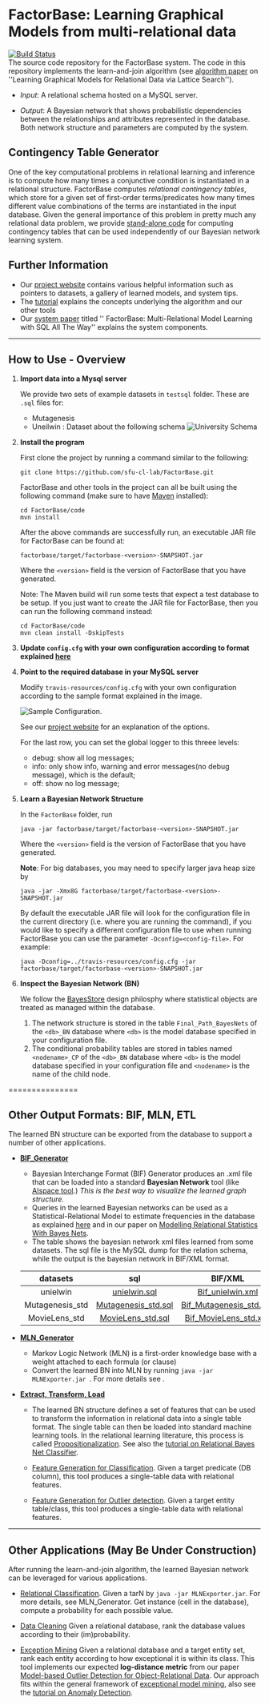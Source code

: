 # FactorBase: Learning Graphical Models from multi-relational data

[![Build Status](https://travis-ci.org/sfu-cl-lab/FactorBase.svg?branch=master)](https://travis-ci.org/sfu-cl-lab/FactorBase)   
The source code repository for the FactorBase system. 
The code in this repository implements the learn-and-join algorithm (see [algorithm paper](http://www.cs.sfu.ca/~oschulte/pubs.html) on  ''Learning Graphical Models for Relational Data via Lattice Search''). 


+ _Input_: A relational schema hosted on a MySQL server. 

+ _Output_: A Bayesian network that shows probabilistic dependencies between the relationships and attributes represented in the database. Both network structure and parameters are computed by the system.

## Contingency Table Generator

One of the key computational problems in relational learning and inference is to compute how many times a conjunctive condition is instantiated in a relational structure. FactorBase computes _relational contingency tables_, which store for a given set of first-order terms/predicates how many times different value combinations of the terms are instantiated in the input database. Given the general importance of this problem in pretty much any relational data problem, we provide [stand-alone code](https://github.com/sfu-cl-lab/FactorBase/blob/master/documentation/ct-table-generator.md) for computing contingency tables that can be  used independently of our Bayesian network learning system.


## Further Information

+ Our [project website](https://sfu-cl-lab.github.io/FactorBase/) contains various helpful information such as pointers to datasets, a gallery of learned models, and system tips. 
+ The [tutorial](https://oschulte.github.io/srl-tutorial-slides/) explains the concepts underlying the algorithm and our other tools 
+ Our [system paper](http://www.cs.sfu.ca/~oschulte/pubs.html) titled '' FactorBase: Multi-Relational Model Learning with SQL All The Way'' explains the system components.

-------------------------------------

## How to Use - Overview

1. **Import data into a Mysql server**

	We provide two sets of example datasets in `testsql` folder. These are `.sql` files for:
	* Mutagenesis
	* Uneilwin : Dataset about the following schema ![University Schema](/images/univschema.png)

2. **Install the program** 

	First clone the project by running a command similar to the following:

	```shell
	git clone https://github.com/sfu-cl-lab/FactorBase.git
	```

	FactorBase and other tools in the project can all be built using the following command (make sure to have [Maven](https://maven.apache.org) installed):

	```shell
	cd FactorBase/code
	mvn install
	```

	After the above commands are successfully run, an executable JAR file for FactorBase can be found at:

	```shell
	factorbase/target/factorbase-<version>-SNAPSHOT.jar
	```
	Where the `<version>` field is the version of FactorBase that you have generated.

	Note: The Maven build will run some tests that expect a test database to be setup.  If you just want to create the JAR file for FactorBase, then you can run the following command instead:

	```shell
	cd FactorBase/code
	mvn clean install -DskipTests
	```

3.  **Update `config.cfg`  with your own configuration according to format explained [here](https://sfu-cl-lab.github.io/FactorBase/options.html)**

4. **Point to the required database in your MySQL server**

	Modify `travis-resources/config.cfg` with your own configuration according to the sample format explained in the image.
	
	 ![Sample Configuration](/images/configuration.png).

	See our [project website](https://sfu-cl-lab.github.io/FactorBase/options.html) for an explanation of the options.

	For the last row, you can set the global logger to this threee levels:
	- debug: show all log messages;
	- info: only show info, warning and error messages(no debug message), which is the default;
	- off: show no log message;

5. **Learn a Bayesian Network Structure**

	In the `FactorBase` folder, run

	```shell
	java -jar factorbase/target/factorbase-<version>-SNAPSHOT.jar
	```

	Where the `<version>` field is the version of FactorBase that you have generated.

	**Note**: For big databases, you may need to specify larger java heap size by

	```shell
	java -jar -Xmx8G factorbase/target/factorbase-<version>-SNAPSHOT.jar
	```

	By default the executable JAR file will look for the configuration file in the current directory (i.e. where you are running the command), if you would like to specify a different configuration file to use when running FactorBase you can use the parameter `-Dconfig=<config-file>`.  For example:

	```shell
	java -Dconfig=../travis-resources/config.cfg -jar factorbase/target/factorbase-<version>-SNAPSHOT.jar
	```

6. **Inspect the Bayesian Network (BN)**

	We follow the [BayesStore](http://dl.acm.org/citation.cfm?id=1453896) design philosphy where statistical objects are treated as managed within the database. 

	1. The network structure is stored in the table `Final_Path_BayesNets` of the `<db>_BN` database where `<db>` is the model database specified in your configuration file.
	2. The conditional probability tables are stored in tables named `<nodename>_CP` of the `<db>_BN` database where `<db>` is the model database specified in your configuration file and `<nodename>` is the name of the child node.

===============
## Other Output Formats: BIF, MLN, ETL

The learned BN structure can be exported from the database to support a number of other applications.

+ **[BIF_Generator](https://github.com/sfu-cl-lab/BIF_Generator)**
	* Bayesian Interchange Format (BIF) Generator produces an .xml file that can be loaded into a standard **Bayesian Network** tool (like [AIspace tool](http://aispace.org/bayes/).) 
	*This is the *best* way to visualize the learned graph structure.* 
	* Queries in the learned Bayesian networks can be used as a Statistical-Relational Model to estimate frequencies in the database as explained [here](https://www.researchgate.net/publication/2919745_Selectivity_Estimation_using_Probabilistic_Models) and in our paper on [Modelling Relational Statistics With Bayes Nets](http://www.cs.sfu.ca/%7Eoschulte/files/pubs/ilp2012.pdf). 
	* The table shows the bayesian network xml files learned from some datasets. The sql file is the MySQL dump for the relation schema, while the output is the bayesian network in BIF/XML format.

	| datasets      	      | sql                         | BIF/XML                   |
	| :-------------: 	      |:-------------:              |  :-----:                   |
	| unielwin | [unielwin.sql](./testsql/unielwin) | [Bif_unielwin.xml](./BN_xml/Bif_unielwin.xml) | 
	| Mutagenesis_std | [Mutagenesis_std.sql](./testsql/Mutagenesis_std) | [Bif_Mutagenesis_std.xml](./BN_xml/Bif_Mutagenesis_std.xml) |
	| MovieLens_std | [MovieLens_std.sql](./testsql/MovieLens_std) | [Bif_MovieLens_std.xml](./BN_xml/Bif_MovieLens_std.xml) |


+ **[MLN_Generator](https://github.com/sfu-cl-lab/MLN_Generator)**
	* Markov Logic Network (MLN) is a first-order knowledge base with a weight attached to each formula (or clause)
	* Convert the learned BN into MLN by running `java -jar MLNExporter.jar `. For more details see .

+ **[Extract, Transform, Load](https://en.wikipedia.org/wiki/Extract,_transform,_load)**
	* The learned BN structure defines a set of features that can be used to transform the information in relational data into a single table format. The single table can then be loaded into standard machine learning tools. In the relational learning literature, this process is called [Propositionalization](http://link.springer.com/referenceworkentry/10.1007%2F978-0-387-30164-8_680). See also the [tutorial on Relational Bayes Net Classifier](https://oschulte.github.io/srl-tutorial-slides/ch5-rel-bayes-net-classifier.pptx).

	+ [Feature Generation for Classification](https://github.com/sfu-cl-lab/etl-classification). Given a target predicate (DB column), this tool produces a single-table data with relational features. 

	+ [Feature Generation for Outlier detection](https://github.com/sfu-cl-lab/etl-outlier-detection). Given a target entity table/class, this tool produces a single-table data with relational features. 

-------------------------------------------------

## Other Applications (May Be Under Construction) 

After running the learn-and-join algorithm, the learned Bayesian network can be leveraged for various applications. 

+ [Relational Classification](https://github.com/sfu-cl-lab/relational-classification). Given a tarN by
`java -jar MLNExporter.jar`.
For more details, see MLN_Generator. Get instance (cell in the database), compute a probability for each possible value.

+ [Data Cleaning](https://github.com/sfu-cl-lab/data-cleaning) 
Given a relational database, rank the database values according to their (im)probability.

+ [Exception Mining](https://github.com/sfu-cl-lab/exception-mining) 
Given a relational database and a target entity set, rank each entity according to how exceptional it is within its class. This tool implements our expected **log-distance metric** from our paper [Model-based Outlier Detection for Object-Relational Data](http://www.cs.sfu.ca/~oschulte/pubs.html). Our approach fits within the general framework of [exceptional model mining](http://www.cs.uu.nl/groups/ADA/emm/), also see the [tutorial on Anomaly Detection](https://oschulte.github.io/srl-tutorial-slides/ch6-anomaly.pptx).